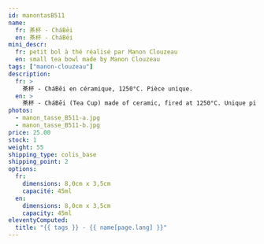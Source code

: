 ```yaml
---
id: manontasB511
name:
  fr: 茶杯 - CháBēi
  en: 茶杯 - CháBēi
mini_descr:
  fr: petit bol à thé réalisé par Manon Clouzeau
  en: small tea bowl made by Manon Clouzeau
tags: ["manon-clouzeau"]
description:
  fr: >
    茶杯 - CháBēi en céramique, 1250°C. Pièce unique.
  en: >
    茶杯 - CháBēi (Tea Cup) made of ceramic, fired at 1250°C. Unique piece.
photos:
  - manon_tasse_B511-a.jpg
  - manon_tasse_B511-b.jpg
price: 25.00
stock: 1
weight: 55
shipping_type: colis_base
shipping_point: 2
options:
  fr:
    dimensions: 8,0cm x 3,5cm
    capacité: 45ml
  en:
    dimensions: 8,0cm x 3,5cm
    capacity: 45ml
eleventyComputed:
  title: "{{ tags }} - {{ name[page.lang] }}"
---
```

